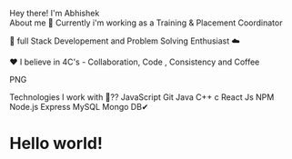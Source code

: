 Hey there! I'm Abhishek        
About me
🔭 Currently i'm working as a Training & Placement Coordinator

🌱 full Stack Developement and Problem Solving Enthusiast ☁️

❤️ I believe in 4C's - Collaboration, Code , Consistency and Coffee

PNG

Technologies I work with 🤔??
JavaScript
Git
Java
C++
c
React Js
NPM
Node.js
Express
MySQL
Mongo DB✔
<h1>Hello world!</h1>

